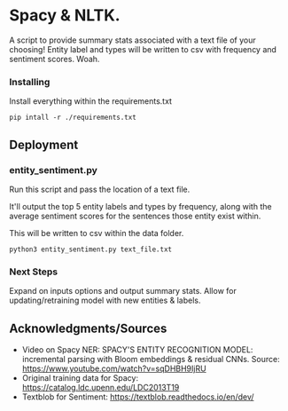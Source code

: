 
# Spacy & NLTK. 

A script to provide summary stats associated with a text file of your choosing!
Entity label and types will be written to csv with frequency and sentiment scores. Woah.

### Installing

Install everything within the requirements.txt

```
pip intall -r ./requirements.txt
```


## Deployment

### entity_sentiment.py

Run this script and pass the location of a text file. 

It'll output the top 5 entity labels and types by frequency, along with the average sentiment scores for the sentences those entity exist within. 

This will be written to csv within the data folder.

```
python3 entity_sentiment.py text_file.txt
```

### Next Steps
Expand on inputs options and output summary stats.
Allow for updating/retraining model with new entities & labels.

## Acknowledgments/Sources

* Video on Spacy NER: SPACY'S ENTITY RECOGNITION MODEL: incremental parsing with Bloom embeddings & residual CNNs. Source: https://www.youtube.com/watch?v=sqDHBH9IjRU
* Original training data for Spacy: https://catalog.ldc.upenn.edu/LDC2013T19
* Textblob for Sentiment: https://textblob.readthedocs.io/en/dev/


